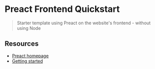 # Preact Frontend Quickstart
> Starter template using Preact on the website's frontend - without using Node


## Resources

- [Preact homepage](https://preactjs.com/)
- [Getting started](https://preactjs.com/guide/v10/getting-started/)
